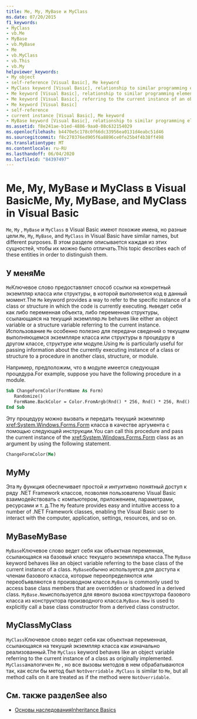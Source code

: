 ```yaml
---
title: Me, My, MyBase и MyClass
ms.date: 07/20/2015
f1_keywords:
- MyClass
- vb.Me
- MyBase
- vb.MyBase
- Me
- vb.MyClass
- vb.This
- vb.My
helpviewer_keywords:
- My object
- self-reference [Visual Basic], Me keyword
- MyClass keyword [Visual Basic], relationship to similar programming elements
- Me keyword [Visual Basic], relationship to similar programming elements
- Me keyword [Visual Basic], referring to the current instance of an object
- Me keyword [Visual Basic]
- self-reference
- current instance [Visual Basic], Me keyword
- MyBase keyword [Visual Basic], relationship to similar programming elements
ms.assetid: f8e241ae-b1ed-4886-9aa0-08c632154029
ms.openlocfilehash: b4470e5c178c0f66dc33956ea0131d4eabc51d46
ms.sourcegitcommit: f8c270376ed905f6a8896ce0fe25b4f4b38ff498
ms.translationtype: MT
ms.contentlocale: ru-RU
ms.lasthandoff: 06/04/2020
ms.locfileid: "84397497"
---
```

# <a name="me-my-mybase-and-myclass-in-visual-basic"></a><span data-ttu-id="84c0a-102">Me, My, MyBase и MyClass в Visual Basic</span><span class="sxs-lookup"><span data-stu-id="84c0a-102">Me, My, MyBase, and MyClass in Visual Basic</span></span>
<span data-ttu-id="84c0a-103">`Me`, `My` , `MyBase` и `MyClass` в Visual Basic имеют похожие имена, но разные цели.</span><span class="sxs-lookup"><span data-stu-id="84c0a-103">`Me`, `My`, `MyBase`, and `MyClass` in Visual Basic have similar names, but different purposes.</span></span> <span data-ttu-id="84c0a-104">В этом разделе описывается каждая из этих сущностей, чтобы их можно было отличать.</span><span class="sxs-lookup"><span data-stu-id="84c0a-104">This topic describes each of these entities in order to distinguish them.</span></span>  
  
## <a name="me"></a><span data-ttu-id="84c0a-105">У меня</span><span class="sxs-lookup"><span data-stu-id="84c0a-105">Me</span></span>  
 <span data-ttu-id="84c0a-106">`Me`Ключевое слово предоставляет способ ссылки на конкретный экземпляр класса или структуры, в которой выполняется код в данный момент.</span><span class="sxs-lookup"><span data-stu-id="84c0a-106">The `Me` keyword provides a way to refer to the specific instance of a class or structure in which the code is currently executing.</span></span> <span data-ttu-id="84c0a-107">`Me`ведет себя как либо переменная объекта, либо переменная структуры, ссылающаяся на текущий экземпляр.</span><span class="sxs-lookup"><span data-stu-id="84c0a-107">`Me` behaves like either an object variable or a structure variable referring to the current instance.</span></span> <span data-ttu-id="84c0a-108">Использование `Me` особенно полезно для передачи сведений о текущем выполняющемся экземпляре класса или структуры в процедуру в другом классе, структуре или модуле.</span><span class="sxs-lookup"><span data-stu-id="84c0a-108">Using `Me` is particularly useful for passing information about the currently executing instance of a class or structure to a procedure in another class, structure, or module.</span></span>  
  
 <span data-ttu-id="84c0a-109">Например, предположим, что в модуле имеется следующая процедура.</span><span class="sxs-lookup"><span data-stu-id="84c0a-109">For example, suppose you have the following procedure in a module.</span></span>  
  
```vb  
Sub ChangeFormColor(FormName As Form)  
   Randomize()  
   FormName.BackColor = Color.FromArgb(Rnd() * 256, Rnd() * 256, Rnd() * 256)  
End Sub  
```  
  
 <span data-ttu-id="84c0a-110">Эту процедуру можно вызвать и передать текущий экземпляр <xref:System.Windows.Forms.Form> класса в качестве аргумента с помощью следующей инструкции.</span><span class="sxs-lookup"><span data-stu-id="84c0a-110">You can call this procedure and pass the current instance of the <xref:System.Windows.Forms.Form> class as an argument by using the following statement.</span></span>  
  
```vb  
ChangeFormColor(Me)  
```  
  
## <a name="my"></a><span data-ttu-id="84c0a-111">My</span><span class="sxs-lookup"><span data-stu-id="84c0a-111">My</span></span>  
 <span data-ttu-id="84c0a-112">Эта `My` функция обеспечивает простой и интуитивно понятный доступ к ряду .NET Framework классов, позволяя пользователю Visual Basic взаимодействовать с компьютером, приложением, параметрами, ресурсами и т. д.</span><span class="sxs-lookup"><span data-stu-id="84c0a-112">The `My` feature provides easy and intuitive access to a number of .NET Framework classes, enabling the Visual Basic user to interact with the computer, application, settings, resources, and so on.</span></span>  
  
## <a name="mybase"></a><span data-ttu-id="84c0a-113">MyBase</span><span class="sxs-lookup"><span data-stu-id="84c0a-113">MyBase</span></span>  
 <span data-ttu-id="84c0a-114">`MyBase`Ключевое слово ведет себя как объектная переменная, ссылающаяся на базовый класс текущего экземпляра класса.</span><span class="sxs-lookup"><span data-stu-id="84c0a-114">The `MyBase` keyword behaves like an object variable referring to the base class of the current instance of a class.</span></span> <span data-ttu-id="84c0a-115">`MyBase`обычно используется для доступа к членам базового класса, которые переопределяются или переобъявляются в производном классе.</span><span class="sxs-lookup"><span data-stu-id="84c0a-115">`MyBase` is commonly used to access base class members that are overridden or shadowed in a derived class.</span></span> <span data-ttu-id="84c0a-116">`MyBase.New`используется для явного вызова конструктора базового класса из конструктора производного класса.</span><span class="sxs-lookup"><span data-stu-id="84c0a-116">`MyBase.New` is used to explicitly call a base class constructor from a derived class constructor.</span></span>  
  
## <a name="myclass"></a><span data-ttu-id="84c0a-117">MyClass</span><span class="sxs-lookup"><span data-stu-id="84c0a-117">MyClass</span></span>  
 <span data-ttu-id="84c0a-118">`MyClass`Ключевое слово ведет себя как объектная переменная, ссылающаяся на текущий экземпляр класса как изначально реализованный.</span><span class="sxs-lookup"><span data-stu-id="84c0a-118">The `MyClass` keyword behaves like an object variable referring to the current instance of a class as originally implemented.</span></span> <span data-ttu-id="84c0a-119">`MyClass`аналогичен `Me` , но все вызовы методов в нем обрабатываются так, как если бы метод был `NotOverridable` .</span><span class="sxs-lookup"><span data-stu-id="84c0a-119">`MyClass` is similar to `Me`, but all method calls on it are treated as if the method were `NotOverridable`.</span></span>  
  
## <a name="see-also"></a><span data-ttu-id="84c0a-120">См. также раздел</span><span class="sxs-lookup"><span data-stu-id="84c0a-120">See also</span></span>

- [<span data-ttu-id="84c0a-121">Основы наследования</span><span class="sxs-lookup"><span data-stu-id="84c0a-121">Inheritance Basics</span></span>](../language-features/objects-and-classes/inheritance-basics.md)

